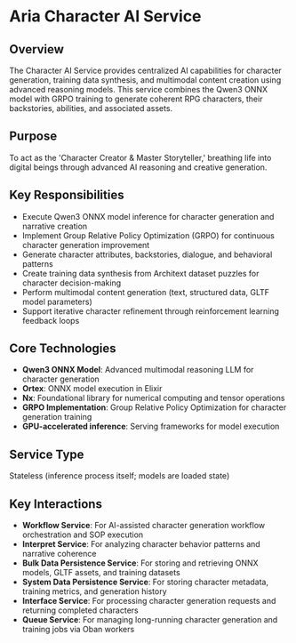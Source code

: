 # Aria Character AI Service

## Overview

The Character AI Service provides centralized AI capabilities for character generation, training data synthesis, and multimodal content creation using advanced reasoning models. This service combines the Qwen3 ONNX model with GRPO training to generate coherent RPG characters, their backstories, abilities, and associated assets.

## Purpose

To act as the 'Character Creator & Master Storyteller,' breathing life into digital beings through advanced AI reasoning and creative generation.

## Key Responsibilities

- Execute Qwen3 ONNX model inference for character generation and narrative creation
- Implement Group Relative Policy Optimization (GRPO) for continuous character generation improvement
- Generate character attributes, backstories, dialogue, and behavioral patterns
- Create training data synthesis from Architext dataset puzzles for character decision-making
- Perform multimodal content generation (text, structured data, GLTF model parameters)
- Support iterative character refinement through reinforcement learning feedback loops

## Core Technologies

- **Qwen3 ONNX Model**: Advanced multimodal reasoning LLM for character generation
- **Ortex**: ONNX model execution in Elixir
- **Nx**: Foundational library for numerical computing and tensor operations
- **GRPO Implementation**: Group Relative Policy Optimization for character generation training
- **GPU-accelerated inference**: Serving frameworks for model execution

## Service Type

Stateless (inference process itself; models are loaded state)

## Key Interactions

- **Workflow Service**: For AI-assisted character generation workflow orchestration and SOP execution
- **Interpret Service**: For analyzing character behavior patterns and narrative coherence
- **Bulk Data Persistence Service**: For storing and retrieving ONNX models, GLTF assets, and training datasets
- **System Data Persistence Service**: For storing character metadata, training metrics, and generation history
- **Interface Service**: For processing character generation requests and returning completed characters
- **Queue Service**: For managing long-running character generation and training jobs via Oban workers